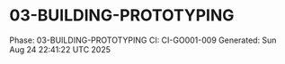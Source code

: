 # 03-BUILDING-PROTOTYPING
Phase: 03-BUILDING-PROTOTYPING
CI: CI-GO001-009
Generated: Sun Aug 24 22:41:22 UTC 2025
